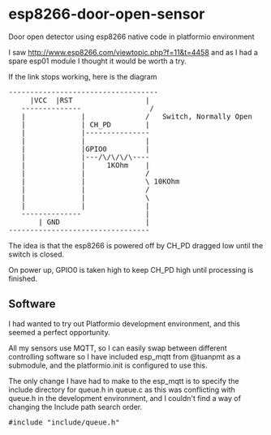 # esp8266-door-open-sensor
Door open detector using esp8266 native code in platformio environment

I saw http://www.esp8266.com/viewtopic.php?f=11&t=4458 and as I had a spare esp01 module I thought it would be worth a try.

If the link stops working, here is the diagram 

<pre>
-----------------------------------
     |VCC  |RST                 |
   --------------                /  
   |             |              /   Switch, Normally Open
   |             | CH_PD        |
   |             |---------------
   |             |              |
   |             |GPIO0         |
   |             |---/\/\/\/\----
   |             |     1KOhm    |
   |             |              /
   |             |              \ 10KOhm
   |             |              /
   |             |              \
   |             |              |
   --------------               |
       | GND                    |
---------------------------------
</pre>

The idea is that the esp8266 is powered off by CH_PD dragged low until the switch is closed.

On power up, GPIO0 is taken high to keep CH_PD high until processing is finished.

## Software
I had wanted to try out Platformio development environment, and this seemed a perfect opportunity.

All my sensors use MQTT, so I can easily swap between different controlling software so I have included esp_mqtt from @tuanpmt as a submodule, and the platformio.init is configured to use this.  

The only change I have had to make to the esp_mqtt is to specify the include directory for queue.h in queue.c as this was conflicting with queue.h in the development environment, and I couldn't find a way of changing the Include path search order.
<pre>
#include "include/queue.h"
</pre>

